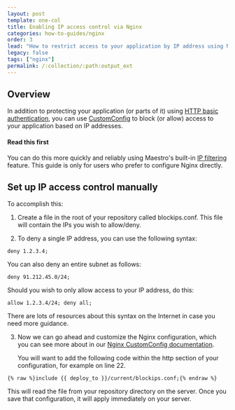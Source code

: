 ```yaml
---
layout: post
template: one-col
title: Enabling IP access control via Nginx
categories: how-to-guides/nginx
order: 3
lead: "How to restrict access to your application by IP address using Nginx"
legacy: false
tags: ["nginx"]
permalink: /:collection/:path:output_ext
---
```


## Overview

In addition to protecting your application (or parts of it) using [HTTP basic authentication](/maestro/how-to-guides/nginx/nginx-auth.html), you can use [CustomConfig](/maestro/tutorials/custom-config.html) to block (or allow) access to your application based on IP addresses.

#### Read this first
<div class="notice notice-warning"><p>You can do this more quickly and reliably using Maestro's built-in <a href="/maestro/tutorials/IP-filtering.html">IP filtering</a> feature. This guide is only for users who prefer to configure Nginx directly. 
</p></div>

## Set up IP access control manually

To accomplish this:

1.  Create a file in the root of your repository called blockips.conf. This file will contain the IPs you wish to allow/deny.

2.  To deny a single IP address, you can use the following syntax:
```shell
deny 1.2.3.4;
```
You can also deny an entire subnet as follows:
```shell
deny 91.212.45.0/24;
```
Should you wish to only allow access to your IP address, do this:
```shell
allow 1.2.3.4/24; deny all; 
```
There are lots of resources about this syntax on the Internet in case you need more guidance.

3.  Now we can go ahead and customize the Nginx configuration, which you can see more about in our [Nginx CustomConfig documentation](/maestro/how-to-guides/nginx/nginx-modules.html).
	
	You will want to add the following code within the http section of your configuration, for example on line 22.
```shell
{% raw %}include {{ deploy_to }}/current/blockips.conf;{% endraw %}
```
This will read the file from your repository directory on the server. Once you save that configuration, it will apply immediately on your server.
